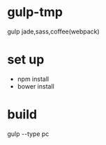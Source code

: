 gulp-tmp
===========

gulp jade,sass,coffee(webpack)



# set up

* npm install
* bower install

# build
gulp --type pc
